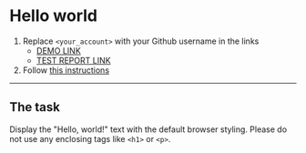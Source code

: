 # Hello world
1. Replace `<your_account>` with your Github username in the links
    - [DEMO LINK](https://vitalya2626.github.io/layout_hello-world/) 
    - [TEST REPORT LINK](https://vitalya2626.github.io/layout_hello-world/report/html_report/)
2. Follow [this instructions](https://mate-academy.github.io/layout_task-guideline/)
___

## The task 
Display the "Hello, world!" text with the default browser styling. Please do not 
use any enclosing tags like `<h1>` or `<p>`.
